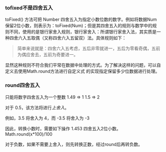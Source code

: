 ### tofixed不是四舍五入
toFixed() 方法可把 Number 四舍五入为指定小数位数的数字。例如将数据Num保留2位小数，则表示为：toFixed(Num)；但是其四舍五入的规则与数学中的规则不同，使用的是银行家舍入规则，银行家舍入：所谓银行家舍入法，其实质是一种四舍六入五取偶（又称四舍六入五留双）法。具体规则如下：

> 简单来说就是：四舍六入五考虑，五后非零就进一，五后为零看奇偶，五前为偶应舍去，五前为奇要进一。

显然这种规则不符合我们平常在数据中处理的方式。为了解决这样的问题，可以自定义去使用Math.round方法进行自定义式 的实现指定保留多少位数据进行处理。

### round四舍五入
只能将数字四舍五入为一个整数
1.49 => 1
1.5 => 2

对于 0.5，该方法将进行*上舍入*。

例如，3.5 将舍入为 4，而 -3.5 将舍入为 -3

因此，转换小数时，需要如下操作
1.453 四舍五入2位小数。
Math.round(x*100)/100

对于负数，如果不需要上舍入，则先转换正数，经过round后再转负数。
